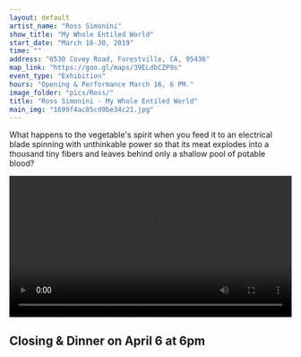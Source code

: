 ```yaml
---
layout: default
artist_name: "Ross Simonini"
show_title: "My Whole Entiled World"
start_date: "March 16-30, 2019"
time: ""
address: "6530 Covey Road, Forestville, CA, 95436"
map_link: "https://goo.gl/maps/39ELdbCZP9s"
event_type: "Exhibition"
hours: "Opening & Performance March 16, 6 PM."
image_folder: "pics/Ross/"
title: "Ross Simonini - My Whole Entiled World"
main_img: "1699f4ac85cd9be34c21.jpg"
---
```

What happens to the vegetable's spirit when you feed it to an electrical blade spinning with unthinkable power so that its meat explodes into a thousand tiny fibers and leaves behind only a shallow pool of potable blood? 

<video width="100%" controls="controls">
  <source src="{{ site.url }}/pics/Ross/Ross.mp4">
</video>
<br>

## Closing & Dinner on April 6 at 6pm


